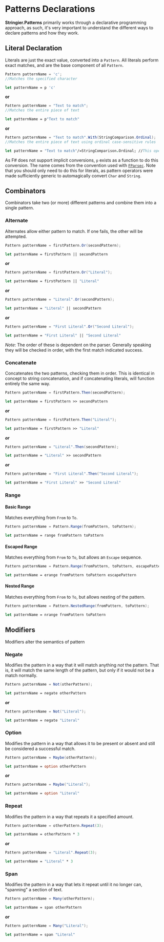﻿# Patterns Declarations

**Stringier.Patterns** primarily works through a declarative programming approach, as such, it's very important to understand the different ways to declare patterns and how they work.

## Literal Declaration

Literals are just the exact value, converted into a `Pattern`. All literals perform exact matches, and are the base component of all `Pattern`.

~~~~csharp
Pattern patternName = 'c';
//Matches the specified character
~~~~
~~~~fsharp
let patternName = p 'c'
~~~~
**or**
~~~~csharp
Pattern patternName = "Text to match";
//Matches the entire piece of text
~~~~
~~~~fsharp
let patternName = p"Text to match"
~~~~
**or**
~~~~csharp
Pattern patternName = "Text to match".With(StringComparison.Ordinal);
//Matches the entire piece of text using ordinal case-sensitive rules
~~~~
~~~~fsharp
let patternName = "Text to match"/=StringComparison.Ordinal; //This operator is weird looking. It was chosen just because of its precedence and nothing more
~~~~

As F# does not support implicit conversions, `p` exists as a function to do this conversion. The name comes from the convention used with [`FParsec`](http://www.quanttec.com/fparsec/). Note that you should only need to do this for literals, as pattern operators were made sufficiently generic to automagically convert `Char` and `String`.

## Combinators

Combinators take two (or more) different patterns and combine them into a single pattern.

### Alternate

Alternates allow either pattern to match. If one fails, the other will be attempted.

~~~~csharp
Pattern patternName = firstPattern.Or(secondPattern);
~~~~
~~~~fsharp
let patternName = firstPattern || secondPattern
~~~~
***or***
~~~~csharp
Pattern patternName = firstPattern.Or("Literal");
~~~~
~~~~fsharp
let patternName = firstPattern || "Literal"
~~~~
***or***
~~~~csharp
Pattern patternName = "Literal".Or(secondPattern);
~~~~
~~~~fsharp
let patternName = "Literal" || secondPattern
~~~~
***or***
~~~~csharp
Pattern patternName = "First Literal".Or("Second Literal");
~~~~
~~~~fsharp
let patternName = "First Literal" || "Second Literal"
~~~~

*Note*: The order of these is dependent on the parser. Generally speaking they will be checked in order, with the first match indicated success.

### Concatenate

Concatenates the two patterns, checking them in order. This is identical in concept to string concatenation, and if concatenating literals, will function entirely the same way.

~~~~csharp
Pattern patternName = firstPattern.Then(secondPattern);
~~~~
~~~~fsharp
let patternName = firstPattern >> secondPattern
~~~~
***or***
~~~~csharp
Pattern patternName = firstPattern.Then("Literal");
~~~~
~~~~fsharp
let patternName = firstPattern >> "Literal"
~~~~
***or***
~~~~csharp
Pattern patternName = "Literal".Then(secondPattern);
~~~~
~~~~fsharp
let patternName = "Literal" >> secondPattern
~~~~
***or***
~~~~csharp
Pattern patternName = "First Literal".Then("Second Literal");
~~~~
~~~~fsharp
let patternName = "First Literal" >> "Second Literal"
~~~~

### Range

#### Basic Range

Matches everything from `From` to `To`.

~~~~csharp
Pattern patternName = Pattern.Range(fromPattern, toPattern);
~~~~
~~~~fsharp
let patternName = range fromPattern toPattern
~~~~

#### Escaped Range

Matches everything from `From` to `To`, but allows an `Escape` sequence.

~~~~csharp
Pattern patternName = Pattern.Range(fromPattern, toPattern, escapePattern);
~~~~
~~~~fsharp
let patternName = erange fromPattern toPattern escapePattern
~~~~

#### Nested Range

Matches everything from `From` to `To`, but allows nesting of the pattern.

~~~~csharp
Pattern patternName = Pattern.NestedRange(fromPattern, toPattern);
~~~~
~~~~fsharp
let patternName = nrange fromPattern toPattern
~~~~

## Modifiers

Modifiers alter the semantics of pattern

### Negate

Modifies the pattern in a way that it will match anything _not_ the pattern. That is, it will match the same length of the pattern, but only if it would not be a match normally.

~~~~csharp
Pattern patternName = Not(otherPattern);
~~~~
~~~~fsharp
let patternName = negate otherPattern
~~~~
***or***
~~~~csharp
Pattern patternName = Not("Literal");
~~~~
~~~~fsharp
let patternName = negate "Literal"
~~~~

### Option

Modifies the pattern in a way that allows it to be present or absent and still be considered a successful match.

~~~~csharp
Pattern patternName = Maybe(otherPattern);
~~~~
~~~~fsharp
let patternName = option otherPattern
~~~~
***or***
~~~~csharp
Pattern patternName = Maybe("Literal");
~~~~
~~~~fsharp
let patternName = option "Literal"
~~~~

### Repeat

Modifies the pattern in a way that repeats it a specified amount.

~~~~csharp
Pattern patternName = otherPattern.Repeat(3);
~~~~
~~~~fsharp
let patternName = otherPattern * 3
~~~~
***or***
~~~~csharp
Pattern patternName = "Literal".Repeat(3);
~~~~
~~~~fsharp
let patternName = "Literal" * 3
~~~~

### Span

Modifies the pattern in a way that lets it repeat until it no longer can, "spanning" a section of text.

~~~~csharp
Pattern patternName = Many(otherPattern);
~~~~
~~~~fsharp
let patternName = span otherPattern
~~~~
***or***
~~~~csharp
Pattern patternName = Many("Literal");
~~~~
~~~~fsharp
let patternName = span "Literal"
~~~~
